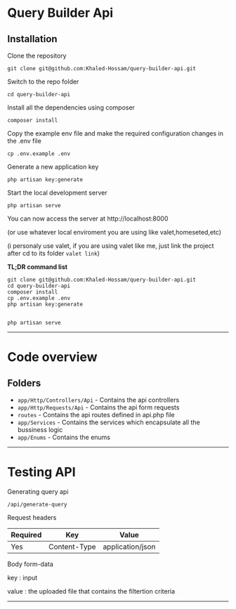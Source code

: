 # Query Builder Api

## Installation

Clone the repository

    git clone git@github.com:Khaled-Hossam/query-builder-api.git

Switch to the repo folder

    cd query-builder-api

Install all the dependencies using composer

    composer install

Copy the example env file and make the required configuration changes in the .env file

    cp .env.example .env

Generate a new application key

    php artisan key:generate


Start the local development server

    php artisan serve

You can now access the server at http://localhost:8000

(or use whatever local enviroment you are using like valet,homeseted,etc)

(i personaly use valet, if you are using valet like me, just link the project after cd to its folder `valet link`)
    

**TL;DR command list**

    git clone git@github.com:Khaled-Hossam/query-builder-api.git
    cd query-builder-api
    composer install
    cp .env.example .env
    php artisan key:generate
    

    php artisan serve






----------

# Code overview


## Folders

- `app/Http/Controllers/Api` - Contains the api controllers
- `app/Http/Requests/Api` - Contains the api form requests
- `routes` - Contains the api routes defined in api.php file
- `app/Services` - Contains the services which encapsulate all the bussiness logic
- `app/Enums` - Contains the enums


----------

# Testing API

Generating query api

    /api/generate-query

Request headers

| **Required** 	| **Key**              	| **Value**            	|
|----------	|------------------	|------------------	|
| Yes      	| Content-Type     	| application/json 	|

Body form-data

key : input

value : the uploaded file that contains the filtertion criteria

----------

